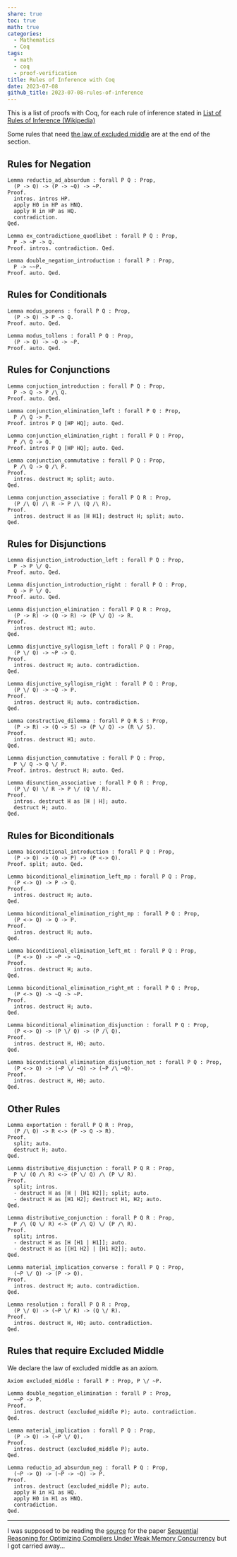 ```yaml
---
share: true
toc: true
math: true
categories:
  - Mathematics
  - Coq
tags:
  - math
  - coq
  - proof-verification
title: Rules of Inference with Coq
date: 2023-07-08
github_title: 2023-07-08-rules-of-inference
---
```


This is a list of proofs with Coq, for each rule of inference stated in [List of Rules of Inference (Wikipedia)](https://en.wikipedia.org/wiki/List_of_rules_of_inference)

Some rules that need [the law of excluded middle](https://en.wikipedia.org/wiki/Law_of_excluded_middle) are at the end of the section.

## Rules for Negation

```coq
Lemma reductio_ad_absurdum : forall P Q : Prop,
  (P -> Q) -> (P -> ~Q) -> ~P.
Proof.
  intros. intros HP.
  apply H0 in HP as HNQ.
  apply H in HP as HQ.
  contradiction.
Qed.

Lemma ex_contradictione_quodlibet : forall P Q : Prop,
  P -> ~P -> Q.
Proof. intros. contradiction. Qed.

Lemma double_negation_introduction : forall P : Prop,
  P -> ~~P.
Proof. auto. Qed.
```

## Rules for Conditionals

```coq
Lemma modus_ponens : forall P Q : Prop,
  (P -> Q) -> P -> Q.
Proof. auto. Qed.

Lemma modus_tollens : forall P Q : Prop,
  (P -> Q) -> ~Q -> ~P.
Proof. auto. Qed.
```

## Rules for Conjunctions

```coq
Lemma conjuction_introduction : forall P Q : Prop,
  P -> Q -> P /\ Q.
Proof. auto. Qed.

Lemma conjunction_elimination_left : forall P Q : Prop,
  P /\ Q -> P.
Proof. intros P Q [HP HQ]; auto. Qed.

Lemma conjunction_elimination_right : forall P Q : Prop,
  P /\ Q -> Q.
Proof. intros P Q [HP HQ]; auto. Qed.

Lemma conjunction_commutative : forall P Q : Prop,
  P /\ Q -> Q /\ P.
Proof.
  intros. destruct H; split; auto.
Qed.

Lemma conjunction_associative : forall P Q R : Prop,
  (P /\ Q) /\ R -> P /\ (Q /\ R).
Proof.
  intros. destruct H as [H H1]; destruct H; split; auto.
Qed.
```

## Rules for Disjunctions

```coq
Lemma disjunction_introduction_left : forall P Q : Prop,
  P -> P \/ Q.
Proof. auto. Qed.

Lemma disjunction_introduction_right : forall P Q : Prop,
  Q -> P \/ Q.
Proof. auto. Qed.

Lemma disjunction_elimination : forall P Q R : Prop,
  (P -> R) -> (Q -> R) -> (P \/ Q) -> R.
Proof.
  intros. destruct H1; auto.
Qed.

Lemma disjunctive_syllogism_left : forall P Q : Prop,
  (P \/ Q) -> ~P -> Q.
Proof.
  intros. destruct H; auto. contradiction.
Qed.

Lemma disjunctive_syllogism_right : forall P Q : Prop,
  (P \/ Q) -> ~Q -> P.
Proof.
  intros. destruct H; auto. contradiction.
Qed.

Lemma constructive_dilemma : forall P Q R S : Prop,
  (P -> R) -> (Q -> S) -> (P \/ Q) -> (R \/ S).
Proof.
  intros. destruct H1; auto.
Qed.

Lemma disjunction_commutative : forall P Q : Prop,
  P \/ Q -> Q \/ P.
Proof. intros. destruct H; auto. Qed.

Lemma disunction_associative : forall P Q R : Prop,
  (P \/ Q) \/ R -> P \/ (Q \/ R).
Proof.
  intros. destruct H as [H | H]; auto.
  destruct H; auto.
Qed.
```

## Rules for Biconditionals

```coq
Lemma biconditional_introduction : forall P Q : Prop,
  (P -> Q) -> (Q -> P) -> (P <-> Q).
Proof. split; auto. Qed.

Lemma biconditional_elimination_left_mp : forall P Q : Prop,
  (P <-> Q) -> P -> Q.
Proof.
  intros. destruct H; auto.
Qed.

Lemma biconditional_elimination_right_mp : forall P Q : Prop,
  (P <-> Q) -> Q -> P.
Proof.
  intros. destruct H; auto.
Qed.

Lemma biconditional_elimination_left_mt : forall P Q : Prop,
  (P <-> Q) -> ~P -> ~Q.
Proof.
  intros. destruct H; auto.
Qed.

Lemma biconditional_elimination_right_mt : forall P Q : Prop,
  (P <-> Q) -> ~Q -> ~P.
Proof.
  intros. destruct H; auto.
Qed.

Lemma biconditional_elimination_disjunction : forall P Q : Prop,
  (P <-> Q) -> (P \/ Q) -> (P /\ Q).
Proof.
  intros. destruct H, H0; auto.
Qed.

Lemma biconditional_elimination_disjunction_not : forall P Q : Prop,
  (P <-> Q) -> (~P \/ ~Q) -> (~P /\ ~Q).
Proof.
  intros. destruct H, H0; auto.
Qed.
```

## Other Rules

```coq
Lemma exportation : forall P Q R : Prop,
  (P /\ Q) -> R <-> (P -> Q -> R).
Proof.
  split; auto.
  destruct H; auto.
Qed.

Lemma distributive_disjunction : forall P Q R : Prop,
  P \/ (Q /\ R) <-> (P \/ Q) /\ (P \/ R).
Proof.
  split; intros.
  - destruct H as [H | [H1 H2]]; split; auto.
  - destruct H as [H1 H2]; destruct H1, H2; auto.
Qed.

Lemma distributive_conjunction : forall P Q R : Prop,
  P /\ (Q \/ R) <-> (P /\ Q) \/ (P /\ R).
Proof.
  split; intros.
  - destruct H as [H [H1 | H1]]; auto.
  - destruct H as [[H1 H2] | [H1 H2]]; auto.
Qed.

Lemma material_implication_converse : forall P Q : Prop,
  (~P \/ Q) -> (P -> Q).
Proof.
  intros. destruct H; auto. contradiction.
Qed.

Lemma resolution : forall P Q R : Prop,
  (P \/ Q) -> (~P \/ R) -> (Q \/ R).
Proof.
  intros. destruct H, H0; auto. contradiction.
Qed.
```

## Rules that require Excluded Middle

We declare the law of excluded middle as an axiom.

```coq
Axiom excluded_middle : forall P : Prop, P \/ ~P.

Lemma double_negation_elimination : forall P : Prop,
  ~~P -> P.
Proof.
  intros. destruct (excluded_middle P); auto. contradiction.
Qed.

Lemma material_implication : forall P Q : Prop,
  (P -> Q) -> (~P \/ Q).
Proof.
  intros. destruct (excluded_middle P); auto.
Qed.

Lemma reductio_ad_absurdum_neg : forall P Q : Prop,
  (~P -> Q) -> (~P -> ~Q) -> P.
Proof.
  intros. destruct (excluded_middle P); auto.
  apply H in H1 as HQ.
  apply H0 in H1 as HNQ.
  contradiction.
Qed.
```

---

I was supposed to be reading the [source](https://github.com/snu-sf/promising-seq-coq) for the paper [Sequential Reasoning for Optimizing Compilers Under Weak Memory Concurrency](https://dl.acm.org/doi/abs/10.1145/3519939.3523718) but I got carried away...
